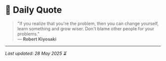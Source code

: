 # 📜 Daily Quote

> "If you realize that you're the problem, then you can change yourself, learn something and grow wiser. Don't blame other people for your problems."  
> — **Robert Kiyosaki**

---

_Last updated: 28 May 2025 ⏳_

